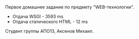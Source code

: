 Первое домашнее задание по предмету "WEB-технологии". 

* Отдача WSGI - 3593 ms
* Отдача статического HTML - 12 ms

Студент группы АПО13, Аксенов Михаил.